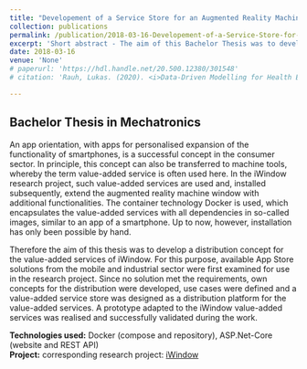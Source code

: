 ```yaml
---
title: "Developement of a Service Store for an Augmented Reality Machine Window"
collection: publications
permalink: /publication/2018-03-16-Developement-of-a-Service-Store-for-an-Augmented-Reality-Machine-Window
excerpt: 'Short abstract - The aim of this Bachelor Thesis was to develop a distribution concept for the value-added services of the AR machine window, the so-called iWindow.'
date: 2018-03-16
venue: 'None'
# paperurl: 'https://hdl.handle.net/20.500.12380/301548'
# citation: 'Rauh, Lukas. (2020). <i>Data-Driven Modelling for Health Estimation of High-Voltage Battery Systems </i>(Master Thesis, Chalmers University of Technology, Gothenburg, Sweden) Retrieved from https://hdl.handle.net/20.500.12380/301548'

---
```

## Bachelor Thesis in Mechatronics

An app orientation, with apps for personalised expansion of the functionality of smartphones, is a successful concept in the consumer sector. In principle, this concept can also be transferred to machine tools, whereby the term value-added service is often used here. In the iWindow research project, such value-added services are used and, installed subsequently, extend the augmented reality machine window with additional functionalities. The container technology Docker is used, which encapsulates the value-added services with all dependencies in so-called images, similar to an app of a smartphone. Up to now, however, installation has only been possible by hand.  

Therefore the aim of this thesis was to develop a distribution concept for the value-added services of iWindow. For this purpose, available App Store solutions from the mobile and industrial sector were first examined for use in the research project. Since no solution met the requirements, own concepts for the distribution were developed, use cases were defined and a value-added service store was designed as a distribution platform for the value-added services. A prototype adapted to the iWindow value-added services was realised and successfully validated during the work.

**Technologies used:** Docker (compose and repository), ASP.Net-Core (website and REST API)  
**Project:** corresponding research project: [iWindow](https://www.iwindow.info/)